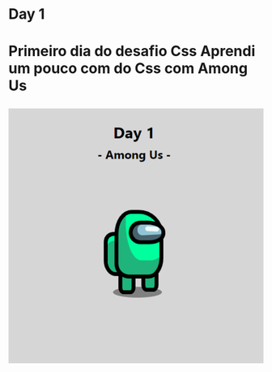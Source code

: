 <h1>Day 1<h1/>
  
<p>Primeiro dia do desafio Css Aprendi um pouco com do Css com Among Us <p/>
  
![alt text](https://github.com/elyda66/Desafio-Css/blob/master/Day%201/day1.png "Tela da PokeDex")

<p aling = "center">
  <img width = "400" heigth = "400" rsc = "day1.png">
</p>


